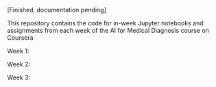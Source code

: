 [Finished, documentation pending]

This repository contains the code for in-week Jupyter notebooks and assignments from each week of the AI for Medical Diagnosis course on Coursera

Week 1:

Week 2:

Week 3:
